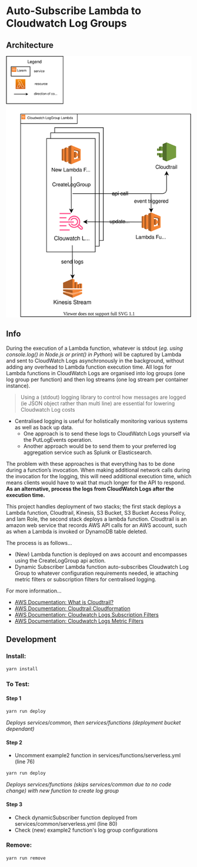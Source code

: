 # Auto-Subscribe Lambda to Cloudwatch Log Groups


## Architecture

<p align="center">
  <img src="/architecture-diagram.drawio.svg" />
</p>

## Info

During the execution of a Lambda function, whatever is stdout (*eg. using console.log() in Node.js or print() in Python*) will be captured by Lambda and sent to CloudWatch Logs asynchronously in the background, without adding any overhead to Lambda function execution time. All logs for Lambda functions in CloudWatch Logs are organised into log groups (one log group per function) and then log streams (one log stream per container instance).

> Using a (stdout) logging library to control how messages are logged (ie JSON object rather than multi line) are essential for lowering Cloudwatch Log costs

- Centralised logging is useful for holistically monitoring various systems as well as back up data. 
    - One approach is to send these logs to CloudWatch Logs yourself via the PutLogEvents operation.
    - Another approach would be to send them to your preferred log aggregation service such as Splunk or Elasticsearch. 

The problem with these approaches is that everything has to be done during a function’s invocation. When making additional network calls during the invocation for the logging, this will need additional execution time, which means clients would have to wait that much longer for the API to respond. **As an alternative, process the logs from CloudWatch Logs after the execution time.**

This project handles deployment of two stacks; the first stack deploys a Lambda function, Cloudtrail, Kinesis, S3 Bucket, S3 Bucket Access Policy, and Iam Role, the second stack deploys a lambda function. Cloudtrail is an amazon web service that records AWS API calls for an AWS account, such as when a Lambda is invoked or DynamoDB table deleted.

The process is as follows...
- (New) Lambda function is deployed on aws account and encompasses using the CreateLogGroup api action.
- Dynamic Subscriber Lambda function auto-subscribes Cloudwatch Log Group to whatever configuration requirements needed, ie attaching metric filters or subscription filters for centralised logging.


For more information...
- [AWS Documentation: What is Cloudtrail?](https://docs.aws.amazon.com/awscloudtrail/latest/userguide/cloudtrail-user-guide.html)
- [AWS Documentation: Cloudtrail Cloudformation](https://docs.aws.amazon.com/AWSCloudFormation/latest/UserGuide/aws-resource-cloudtrail-trail.html)
- [AWS Documentation: Cloudwatch Logs Subscription Filters](https://docs.aws.amazon.com/AmazonCloudWatch/latest/logs/SubscriptionFilters.html)
- [AWS Documentation: Cloudwatch Logs Metric Filters](https://docs.aws.amazon.com/AmazonCloudWatch/latest/logs/MonitoringLogData.html)


## Development

### Install:
```bash
yarn install
```

### To Test:

#### Step 1
```bash
yarn run deploy
```
*Deploys services/common, then services/functions (deployment bucket dependant)*

#### Step 2
- Uncomment example2 function in services/functions/serverless.yml (line 76)
```bash
yarn run deploy
```
*Deploys services/functions (skips services/common due to no code change) with new function to create log group*

#### Step 3
- Check dynamicSubscriber function deployed from services/common/serverless.yml (line 80)
- Check (new) example2 function's log group configurations

### Remove:
```bash
yarn run remove
```
